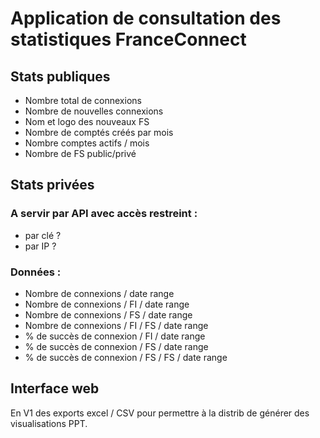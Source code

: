 # Application de consultation des statistiques FranceConnect

## Stats publiques

- Nombre total de connexions
- Nombre de nouvelles connexions
- Nom et logo des nouveaux FS
- Nombre de comptés créés par mois
- Nombre comptes actifs / mois
- Nombre de FS public/privé

## Stats privées

### A servir par API avec accès restreint :

- par clé ?
- par IP ?

### Données :

- Nombre de connexions / date range
- Nombre de connexions / FI / date range
- Nombre de connexions / FS / date range
- Nombre de connexions / FI / FS / date range
- % de succès de connexion / FI / date range
- % de succès de connexion / FS / date range
- % de succès de connexion / FS / FS / date range

## Interface web

En V1 des exports excel / CSV pour permettre à la distrib de générer des visualisations PPT.
